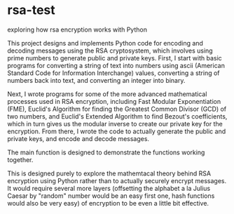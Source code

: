 # rsa-test
exploring how rsa encryption works with Python
 
This project designs and implements Python code for encoding and decoding messages using the RSA cryptosystem, which involves using prime numbers to generate public and private keys.  First, I start with basic programs for converting a string of text into numbers using ascii (American Standard Code for Information Interchange) values, converting a string of numbers back into text, and converting an integer into binary.

Next, I wrote programs for some of the more advanced mathematical processes used in RSA encryption, including Fast Modular Exponentiation (FME), Euclid's Algorithm for finding the Greatest Common Divisor (GCD) of two numbers, and Euclid's Extended Algorithm to find Bezout's coefficients, which in turn gives us the modular inverse to create our private key for the encryption.  From there, I wrote the code to actually generate the public and private keys, and encode and decode messages.

The main function is designed to demonstrate the functions working together.

This is designed purely to explore the mathemtacal theory behind RSA encryption using Python rather than to actually securely encrypt messages.  It would require several more layers (offsetting the alphabet a la Julius Caesar by "random" number would be an easy first one, hash functions would also be very easy) of encryption to be even a little bit effective.
